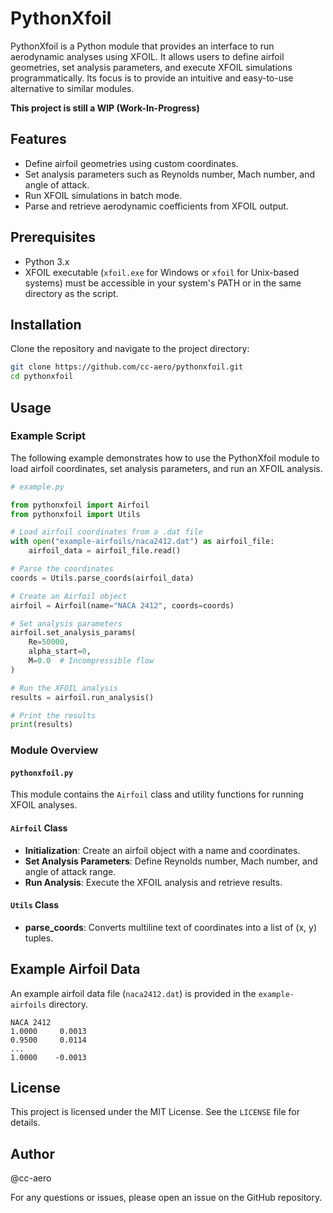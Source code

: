 # PythonXfoil

PythonXfoil is a Python module that provides an interface to run aerodynamic analyses using XFOIL. It allows users to define airfoil geometries, set analysis parameters, and execute XFOIL simulations programmatically.
Its focus is to provide an intuitive and easy-to-use alternative to similar modules.

**This project is still a WIP (Work-In-Progress)**

## Features

- Define airfoil geometries using custom coordinates.
- Set analysis parameters such as Reynolds number, Mach number, and angle of attack.
- Run XFOIL simulations in batch mode.
- Parse and retrieve aerodynamic coefficients from XFOIL output.

## Prerequisites

- Python 3.x
- XFOIL executable (`xfoil.exe` for Windows or `xfoil` for Unix-based systems) must be accessible in your system's PATH or in the same directory as the script.

## Installation

Clone the repository and navigate to the project directory:

```sh
git clone https://github.com/cc-aero/pythonxfoil.git
cd pythonxfoil
```

## Usage

### Example Script

The following example demonstrates how to use the PythonXfoil module to load airfoil coordinates, set analysis parameters, and run an XFOIL analysis.

```python
# example.py

from pythonxfoil import Airfoil
from pythonxfoil import Utils

# Load airfoil coordinates from a .dat file
with open("example-airfoils/naca2412.dat") as airfoil_file:
    airfoil_data = airfoil_file.read()

# Parse the coordinates
coords = Utils.parse_coords(airfoil_data)

# Create an Airfoil object
airfoil = Airfoil(name="NACA 2412", coords=coords)

# Set analysis parameters
airfoil.set_analysis_params(
    Re=50000,
    alpha_start=0,
    M=0.0  # Incompressible flow
)

# Run the XFOIL analysis
results = airfoil.run_analysis()

# Print the results
print(results)
```

### Module Overview

#### `pythonxfoil.py`

This module contains the `Airfoil` class and utility functions for running XFOIL analyses.

#### `Airfoil` Class

- **Initialization**: Create an airfoil object with a name and coordinates.
- **Set Analysis Parameters**: Define Reynolds number, Mach number, and angle of attack range.
- **Run Analysis**: Execute the XFOIL analysis and retrieve results.

#### `Utils` Class

- **parse_coords**: Converts multiline text of coordinates into a list of (x, y) tuples.

## Example Airfoil Data

An example airfoil data file (`naca2412.dat`) is provided in the `example-airfoils` directory.

```plaintext
NACA 2412
1.0000     0.0013
0.9500     0.0114
...
1.0000    -0.0013
```

## License

This project is licensed under the MIT License. See the `LICENSE` file for details.

## Author

@cc-aero

For any questions or issues, please open an issue on the GitHub repository.